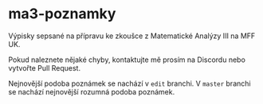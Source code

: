 # ma3-poznamky
Výpisky sepsané na přípravu ke zkoušce z Matematické Analýzy III na MFF UK.

Pokud naleznete nějaké chyby, kontaktujte mě prosím na Discordu nebo vytvořte Pull Request.

Nejnovější podoba poznámek se nachází v `edit` branchi. V `master` branchi se nachází nejnovější rozumná podoba poznámek.